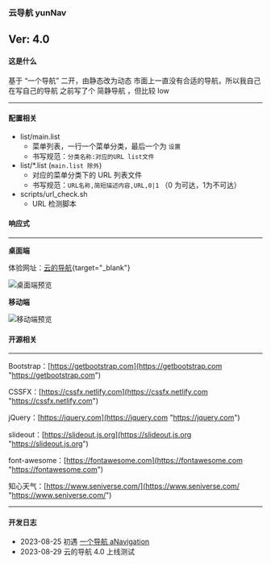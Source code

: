 ### 云导航   yunNav

Ver: 4.0
------------
#### 这是什么

基于 “一个导航” 二开，由静态改为动态
市面上一直没有合适的导航，所以我自己在写自己的导航
之前写了个 简静导航 ，但比较 low

------------
#### 配置相关
- list/main.list
	- 菜单列表，一行一个菜单分类，最后一个为 `设置`
	- 书写规范：`分类名称:对应的URL list文件`
- list/\*.list (`main.list 除外`)
	- 对应的菜单分类下的 URL 列表文件
	- 书写规范：`URL名称,简短描述内容,URL,0|1` （0 为可达，1为不可达）
- scripts/url_check.sh
	- URL 检测脚本

#### 响应式

------------

**桌面端**

体验网址：[云的导航](https://jian.deyun.fun){target="_blank"}

![桌面端预览](img/d74872f40858945b6e831f3d360e2950.webp)

**移动端**

![移动端预览](img/15ec22b5647ceee8961f5f7cc7863c1e.webp)


#### 开源相关

------------

Bootstrap：[https://getbootstrap.com](https://getbootstrap.com "https://getbootstrap.com")

CSSFX：[https://cssfx.netlify.com](https://cssfx.netlify.com "https://cssfx.netlify.com")

jQuery：[https://jquery.com](https://jquery.com "https://jquery.com")

slideout：[https://slideout.js.org](https://slideout.js.org "https://slideout.js.org")

font-awesome：[https://fontawesome.com](https://fontawesome.com "https://fontawesome.com")

知心天气：[https://www.seniverse.com/](https://www.seniverse.com/ "https://www.seniverse.com/")

------------
#### 开发日志
- 2023-08-25  初遇 [一个导航 aNavigation](https://nav.kksan.top/)
- 2023-08-29  云的导航 4.0 上线测试
